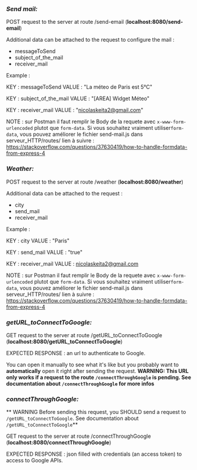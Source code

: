### *Send mail:*

POST request to the server at route /send-email (**localhost:8080/send-email**)

Additional data can be attached to the request to configure the mail :

- messageToSend
- subject_of_the_mail
- receiver_mail

Example :

KEY : messageToSend
VALUE : "La méteo de Paris est 5°C"

KEY : subject_of_the_mail
VALUE : "[AREA] Widget Méteo"

KEY : receiver_mail
VALUE : "nicolaskeita2@gmail.com"

NOTE : sur Postman il faut remplir le Body de la requete avec `x-www-form-urlencoded` plutot que `form-data`.
Si vous souhaitez vraiment utiliser`form-data`, vous pouvez améliorer le fichier send-mail.js dans serveur_HTTP/routes/
lien à suivre : https://stackoverflow.com/questions/37630419/how-to-handle-formdata-from-express-4


### *Weather:*

POST request to the server at route /weather (**localhost:8080/weather**)

Additional data can be attached to the request :

- city
- send_mail
- receiver_mail

Example :

KEY : city
VALUE : "Paris"

KEY : send_mail
VALUE : "true"

KEY : receiver_mail
VALUE : nicolaskeita2@gmail.com

NOTE : sur Postman il faut remplir le Body de la requete avec `x-www-form-urlencoded` plutot que `form-data`.
Si vous souhaitez vraiment utiliser`form-data`, vous pouvez améliorer le fichier send-mail.js dans serveur_HTTP/routes/
lien à suivre : https://stackoverflow.com/questions/37630419/how-to-handle-formdata-from-express-4

### *getURL_toConnectToGoogle:*

GET request to the server at route /getURL_toConnectToGoogle (**localhost:8080/getURL_toConnectToGoogle**)

EXPECTED RESPONSE : an url to authenticate to Google.

You can open it manually to see what it's like but you probably want to **automatically** open it right after sending the request.
**WARNING: This URL only works if a request to the route `/connectThroughGoogle` is pending. See documentation about `/connectThroughGoogle` for more infos**

### *connectThroughGoogle:*

** WARNING Before sending this request, you SHOULD send a request to `/getURL_toConnectToGoogle`. See documentation about `/getURL_toConnectToGoogle`**

GET request to the server at route /connectThroughGoogle (**localhost:8080/connectThroughGoogle**)

EXPECTED RESPONSE : json filled with credentials (an access token) to access to Google APIs.


